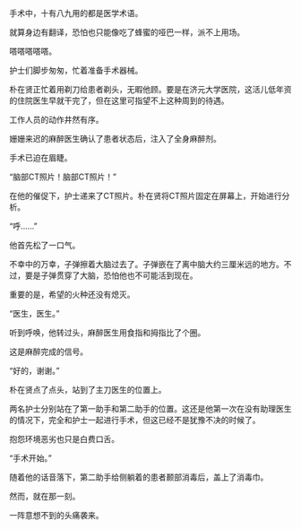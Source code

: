 手术中，十有八九用的都是医学术语。

就算身边有翻译，恐怕也只能像吃了蜂蜜的哑巴一样，派不上用场。

嗒嗒嗒嗒嗒。

护士们脚步匆匆，忙着准备手术器械。

朴在贤正忙着用剃刀给患者剃头，无暇他顾。要是在济元大学医院，这活儿低年资的住院医生早就干完了，但在这里可指望不上这种周到的待遇。

工作人员的动作井然有序。

姗姗来迟的麻醉医生确认了患者状态后，注入了全身麻醉剂。

手术已迫在眉睫。

“脑部CT照片！脑部CT照片！”

在他的催促下，护士递来了CT照片。朴在贤将CT照片固定在屏幕上，开始进行分析。

“呼……”

他首先松了一口气。

不幸中的万幸，子弹擦着大脑过去了。子弹嵌在了离中脑大约三厘米远的地方。不过，要是子弹贯穿了大脑，恐怕他也不可能活到现在。

重要的是，希望的火种还没有熄灭。

“医生，医生。”

听到呼唤，他转过头，麻醉医生用食指和拇指比了个圈。

这是麻醉完成的信号。

“好的，谢谢。”

朴在贤点了点头，站到了主刀医生的位置上。

两名护士分别站在了第一助手和第二助手的位置。这还是他第一次在没有助理医生的情况下，完全和护士一起进行手术，但这已经不是犹豫不决的时候了。

抱怨环境恶劣也只是白费口舌。

“手术开始。”

随着他的话音落下，第二助手给侧躺着的患者颞部消毒后，盖上了消毒巾。

然而，就在那一刻。

一阵意想不到的头痛袭来。